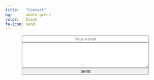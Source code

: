 ```yaml
---
title:   "Contact"
bg:      andro-green
color:   black
fa-icon: send
---
```

<div style="margin: 0px auto; width: 400px;">
    <form action="http://formspree.io/com.atekihcan@gmail.com" method="POST">
        <input type="email" placeholder="Your e-mail" name="_replyto" style="width: 400px; text-align: center;"></input>
        <textarea rows="5" name="message" style="width: 400px;"></textarea>
        <input type="submit" value="Send" style="width: 400px;"></input>
    </form>
</div>
